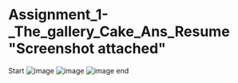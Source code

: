 # Assignment_1-_The_gallery_Cake_Ans_Resume "Screenshot attached"
Start
![image](https://github.com/bittu987/Assignment_1-_The_gallery_Cake_Ans_Resume/assets/135972875/27744440-26de-4268-97bd-e3ceda177baa)
![image](https://github.com/bittu987/Assignment_1-_The_gallery_Cake_Ans_Resume/assets/135972875/43267fff-abde-49d4-9b8b-1bbed867de0b)
![image](https://github.com/bittu987/Assignment_1-_The_gallery_Cake_Ans_Resume/assets/135972875/e1e1f24f-506d-440d-8401-6358fdcc6c7d)
end
